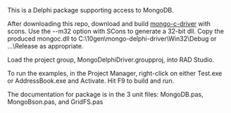 This is a Delphi package supporting access to MongoDB.

After downloading this repo, download and build [mongo-c-driver](http://github.com/mongodb/mongo-c-driver) with scons.
Use the --m32 option with SCons to generate a 32-bit dll.
Copy the produced mongoc.dll to C:\10gen\mongo-delphi-driver\Win32\Debug or ...\Release as appropriate.

Load the project group, MongoDelphiDriver.groupproj, into RAD Studio.

To run the examples, in the Project Manager, right-click on either Test.exe or 
AddressBook.exe and Activate.  Hit F9 to build and run.

The documentation for package is in the 3 unit files: MongoDB.pas, MongoBson.pas, and GridFS.pas

